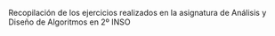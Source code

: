 Recopilación de los ejercicios realizados en la asignatura de Análisis y Diseño de Algoritmos en 2º INSO
